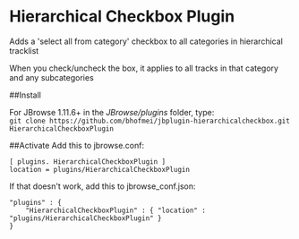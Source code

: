 # Hierarchical Checkbox Plugin
Adds a 'select all from category' checkbox to all categories in hierarchical tracklist

When you check/uncheck the box, it applies to all tracks in that category and any subcategories

##Install

For JBrowse 1.11.6+ in the _JBrowse/plugins_ folder, type:  
``git clone https://github.com/bhofmei/jbplugin-hierarchicalcheckbox.git HierarchicalCheckboxPlugin``

##Activate
Add this to jbrowse.conf:

    [ plugins. HierarchicalCheckboxPlugin ]
    location = plugins/HierarchicalCheckboxPlugin

If that doesn't work, add this to jbrowse_conf.json:

    "plugins" : {
        "HierarchicalCheckboxPlugin" : { "location" : "plugins/HierarchicalCheckboxPlugin" }
    }
